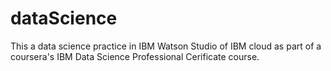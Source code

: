 # dataScience

This a data science practice in IBM Watson Studio of IBM cloud as part of a coursera's IBM Data Science Professional Cerificate course.
